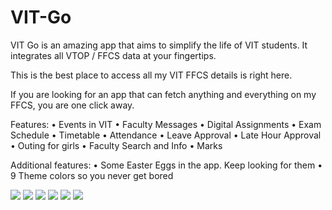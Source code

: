 # VIT-Go

VIT Go is an amazing app that aims to simplify the life of VIT students. It integrates all VTOP / FFCS data at your fingertips.

This is the best place to access all my VIT FFCS details is right here.

If you are looking for an app that can fetch anything and everything on my FFCS, you are one click away.

Features:
• Events in VIT
• Faculty Messages
• Digital Assignments
• Exam Schedule
• Timetable
• Attendance
• Leave Approval
• Late Hour Approval
• Outing for girls
• Faculty Search and Info
• Marks

Additional features:
• Some Easter Eggs in the app. Keep looking for them
• 9 Theme colors so you never get bored

<img src="https://github.com/mayankagg9722/VIT-Go/1.webp"/>
<img src="https://github.com/mayankagg9722/VIT-Go/2.webp"/>
<img src="https://github.com/mayankagg9722/VIT-Go/3.webp"/>
<img src="https://github.com/mayankagg9722/VIT-Go/4.webp"/>
<img src="https://github.com/mayankagg9722/VIT-Go/5.png"/>
<img src="https://github.com/mayankagg9722/VIT-Go/6.png"/>
